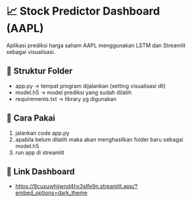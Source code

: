 # 📈 Stock Predictor Dashboard (AAPL)

Aplikasi prediksi harga saham AAPL menggunakan LSTM dan Streamlit sebagai visualisasi.

## 📂 Struktur Folder
- app.py -> tempat program dijalankan (setting visualisasi dll)
- model.h5 -> model prediksi yang sudah dilatih
- requirements.txt -> library yg digunakan

## 🔧 Cara Pakai
1. jalankan code app.py
2. apabila belum dilatih maka akan menghasilkan folder baru sebagai model.h5
3. run app di streamlit

## 📜 Link Dashboard
- https://9cusuwhjjwnd4hx3slfe9n.streamlit.app/?embed_options=dark_theme
